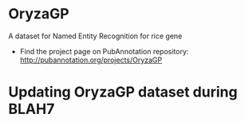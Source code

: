 # OryzaGP
A dataset for Named Entity Recognition for rice gene

* Find the project page on PubAnnotation repository:
http://pubannotation.org/projects/OryzaGP

# Updating OryzaGP dataset during BLAH7

